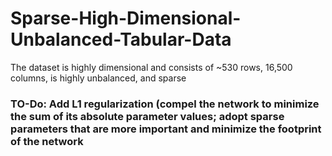 # Sparse-High-Dimensional-Unbalanced-Tabular-Data
The dataset is highly dimensional and consists of ~530 rows, 16,500 columns, is highly unbalanced, and sparse

### TO-Do: Add L1 regularization (compel the network to minimize the sum of its absolute parameter values; adopt sparse parameters that are more important and minimize the footprint of the network
